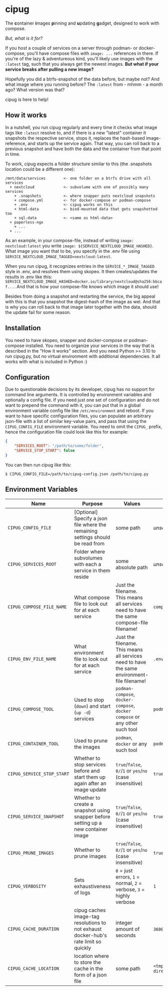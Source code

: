 # cipug

The **c**ontainer **i**mages **p**inning and **u**pdating **g**adget, designed to work with compose.

*But, what is it for?*

If you host a couple of services on a server through podman- or docker-compose, you'll have compose files with `image: ...` references in there. If you're of the lazy & adventureous kind, you'll likely use images with the `:latest` tag, such that you always get the newest images. **But what if your service breaks after pulling a new image?**

Hopefully you did a btrfs-snapshot of the data before, but maybe not? And what image where you running before? The `:latest` from - mhmm - a month ago? What version was that?

cipug is here to help!


## How it works

In a nutshell, you run cipug regularly and every time it checks what image tags like `:latest` resolve to, and if there is a new "latest" container it snapshots the respective service, stops it, replaces the hash-based image-reference, and starts up the service again. That way, you can roll back to a previous snapshot and have both the data and the container from that point in time.

To work, cipug expects a folder structure similar to this (the .snapshots location could be a different one):
```
/mnt/data/services        <- one folder on a btrfs drive with all services
  + nextcloud             <- subvolume with one of possibly many services
    + .snapshots          <- where snapper puts nextcloud snapshots
    + compose.yml         <- for docker-compose or podman-compose
    + .env                <- cipug works on this
    + html-data           <- bind-mounted data that gets snapshotted too
    + sql-data            <- <same as html-data>
  + paperless-ngx
    + ... 
  + ...
```

As an example, in your compose-file, instead of writing `image: nextcloud:latest` you write `image: ${SERVICE_NEXTCLOUD_IMAGE_HASHED}`. What image you want that to be, you specify in the .env file using `SERVICE_NEXTCLOUD_IMAGE_TAGGED=nextcloud:latest`.

When you run cipug, it recognizes entries in the `SERVICE_*_IMAGE_TAGGED` style in .env, and resolves them using skopeo. It then creates/updates the results in .env like this: `SERVICE_NEXTCLOUD_IMAGE_HASHED=docker.io/library/nextcloud@sha256:bbcaf...`. And that is how your compose-file knows which image it should use!

Besides from doing a snapshot and restarting the service, the big appeal with this is that you snapshot the digest-hash of the image as wel. And that is why you can roll back to that image later together with the data, should the update fail for some reason.

## Installation

You need to have skopeo, snapper and docker-compose or podman-compose installed. You need to organize your services in the way that is described in the "How it works" section. And you need Python >= 3.10 to run cipug.py, but no virtual environment with additional dependencies. It all works with what is included in Python :)


## Configuration

Due to questionable decisions by its developer, cipug has no support for command line arguments. It is controlled by environment variables and optionally a config file. If you need just one set of configuration and do not want to prepend the command with it, you can put that in a global environment variable config file like `/etc/environment` and reboot. If you want to have specific configuration files, you can populate an arbitrary json-file with a list of similar key-value pairs, and pass that using the `CIPUG_CONFIG_FILE` environment variable. You need to omit the `CIPUG_` prefix, hence the configuration file could look like this for example:
```json
{
    "SERVICES_ROOT": "/path/to/some/folder",
    "SERVICE_STOP_START": false
}
```
You can then run cipug like this:
```
$ CIPUG_CONFIG_FILE=/path/to/cipug-config.json /path/to/cipug.py
```


## Environment Variables

Name | Purpose | Values | Default
---|---|---|---
`CIPUG_CONFIG_FILE` | [Optional] Specify a json file where the remaining settings should be read from | some path | *unset*
`CIPUG_SERVICES_ROOT` | Folder where subvolumes with each a service in them reside | some absolute path | *unset*
`CIPUG_COMPOSE_FILE_NAME` | What compose file to look out for at each service | Just the filename. This means all services need to have the same compose-file filename! | `compose.yml`
`CIPUG_ENV_FILE_NAME` | What environment file to look out for at each service | Just the filename. This means all services need to have the same environment-file filename! | `.env`
`CIPUG_COMPOSE_TOOL` | Used to stop (`down`) and start (`up -d`) services | `podman-compose`, `docker-compose`, `docker compose` or any other such tool| `podman-compose`
`CIPUG_CONTAINER_TOOL` | Used to prune the images | `podman`, `docker` or any such tool | `podman`
`CIPUG_SERVICE_STOP_START` | Whether to stop services before and start them up again after an image update | `true`/`false`, `0/`/`1` or `yes`/`no` (case insensitive) | `true`
`CIPUG_SERVICE_SNAPSHOT` | Whether to create a snapshot using snapper before setting up a new container image | `true`/`false`, `0/`/`1` or `yes`/`no` (case insensitive) | `true`
`CIPUG_PRUNE_IMAGES` | Whether to prune images | `true`/`false`, `0/`/`1` or `yes`/`no` (case insensitive) | `true`
`CIPUG_VERBOSITY` | Sets exhaustiveness of logs | `0` = just errors, `1` = normal, `2` = verbose, `3` = highly verbose | `1`
`CIPUG_CACHE_DURATION` | cipug caches image-tag resolutions to not exhaust docker-hub's rate limit so quickly | integer amount of seconds | `3600` (1h)
`CIPUG_CACHE_LOCATION` | location where to store the cache in the form of a json file | some path | `<tmp-directory>/cipug_cache.json` 



